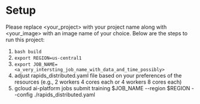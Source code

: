 # Setup
Please replace <your_project> with your project name along with <your_image> with an image name of your choice.
Below are the steps to run this project:
1. `bash build`
1. `export REGION=us-central1`
1. `export JOB_NAME=<a_very_intersting_job_name_with_data_and_time_possibly>`
1. adjust rapids_distributed.yaml file based on your preferences of the resources (e.g., 2 workers 4 cores each or 4 workers 8 cores each)
1. gcloud ai-platform jobs submit training $JOB_NAME --region $REGION --config ./rapids_distributed.yaml
